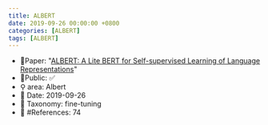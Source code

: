 ```yaml
---
title: ALBERT
date: 2019-09-26 00:00:00 +0800
categories: [ALBERT]
tags: [ALBERT]
---
```


- 📙Paper: "[ALBERT: A Lite BERT for Self-supervised Learning of Language Representations](https://www.semanticscholar.org/paper/ALBERT%3A-A-Lite-BERT-for-Self-supervised-Learning-of-Lan-Chen/7a064df1aeada7e69e5173f7d4c8606f4470365b)"
- 🔑Public: ✅
- ⚲ area: Albert
- 📅 Date: 2019-09-26
- 🔎 Taxonomy: fine-tuning
- 📝 #References: 74
